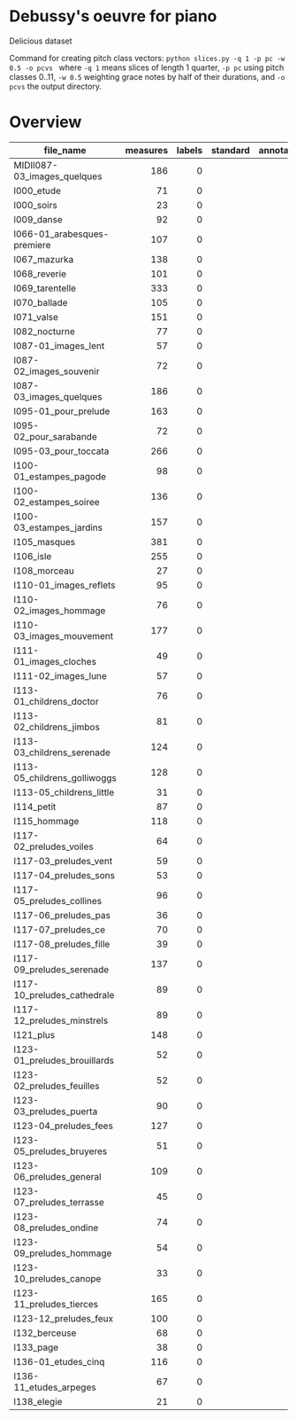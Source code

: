 # Debussy's oeuvre for piano

Delicious dataset

Command for creating pitch class vectors: `python slices.py -q 1 -p pc -w 0.5 -o pcvs
` where `-q 1` means slices of length 1 quarter, `-p pc` using pitch classes 0..11, `-w 0.5`
weighting grace notes by half of their durations, and `-o pcvs` the output directory.


# Overview
|         file_name          |measures|labels|standard|annotators|reviewers|
|----------------------------|-------:|-----:|--------|----------|---------|
|MIDIl087-03_images_quelques |     186|     0|        |          |         |
|l000_etude                  |      71|     0|        |          |         |
|l000_soirs                  |      23|     0|        |          |         |
|l009_danse                  |      92|     0|        |          |         |
|l066-01_arabesques-premiere |     107|     0|        |          |         |
|l067_mazurka                |     138|     0|        |          |         |
|l068_reverie                |     101|     0|        |          |         |
|l069_tarentelle             |     333|     0|        |          |         |
|l070_ballade                |     105|     0|        |          |         |
|l071_valse                  |     151|     0|        |          |         |
|l082_nocturne               |      77|     0|        |          |         |
|l087-01_images_lent         |      57|     0|        |          |         |
|l087-02_images_souvenir     |      72|     0|        |          |         |
|l087-03_images_quelques     |     186|     0|        |          |         |
|l095-01_pour_prelude        |     163|     0|        |          |         |
|l095-02_pour_sarabande      |      72|     0|        |          |         |
|l095-03_pour_toccata        |     266|     0|        |          |         |
|l100-01_estampes_pagode     |      98|     0|        |          |         |
|l100-02_estampes_soiree     |     136|     0|        |          |         |
|l100-03_estampes_jardins    |     157|     0|        |          |         |
|l105_masques                |     381|     0|        |          |         |
|l106_isle                   |     255|     0|        |          |         |
|l108_morceau                |      27|     0|        |          |         |
|l110-01_images_reflets      |      95|     0|        |          |         |
|l110-02_images_hommage      |      76|     0|        |          |         |
|l110-03_images_mouvement    |     177|     0|        |          |         |
|l111-01_images_cloches      |      49|     0|        |          |         |
|l111-02_images_lune         |      57|     0|        |          |         |
|l113-01_childrens_doctor    |      76|     0|        |          |         |
|l113-02_childrens_jimbos    |      81|     0|        |          |         |
|l113-03_childrens_serenade  |     124|     0|        |          |         |
|l113-05_childrens_golliwoggs|     128|     0|        |          |         |
|l113-05_childrens_little    |      31|     0|        |          |         |
|l114_petit                  |      87|     0|        |          |         |
|l115_hommage                |     118|     0|        |          |         |
|l117-02_preludes_voiles     |      64|     0|        |          |         |
|l117-03_preludes_vent       |      59|     0|        |          |         |
|l117-04_preludes_sons       |      53|     0|        |          |         |
|l117-05_preludes_collines   |      96|     0|        |          |         |
|l117-06_preludes_pas        |      36|     0|        |          |         |
|l117-07_preludes_ce         |      70|     0|        |          |         |
|l117-08_preludes_fille      |      39|     0|        |          |         |
|l117-09_preludes_serenade   |     137|     0|        |          |         |
|l117-10_preludes_cathedrale |      89|     0|        |          |         |
|l117-12_preludes_minstrels  |      89|     0|        |          |         |
|l121_plus                   |     148|     0|        |          |         |
|l123-01_preludes_brouillards|      52|     0|        |          |         |
|l123-02_preludes_feuilles   |      52|     0|        |          |         |
|l123-03_preludes_puerta     |      90|     0|        |          |         |
|l123-04_preludes_fees       |     127|     0|        |          |         |
|l123-05_preludes_bruyeres   |      51|     0|        |          |         |
|l123-06_preludes_general    |     109|     0|        |          |         |
|l123-07_preludes_terrasse   |      45|     0|        |          |         |
|l123-08_preludes_ondine     |      74|     0|        |          |         |
|l123-09_preludes_hommage    |      54|     0|        |          |         |
|l123-10_preludes_canope     |      33|     0|        |          |         |
|l123-11_preludes_tierces    |     165|     0|        |          |         |
|l123-12_preludes_feux       |     100|     0|        |          |         |
|l132_berceuse               |      68|     0|        |          |         |
|l133_page                   |      38|     0|        |          |         |
|l136-01_etudes_cinq         |     116|     0|        |          |         |
|l136-11_etudes_arpeges      |      67|     0|        |          |         |
|l138_elegie                 |      21|     0|        |          |         |
